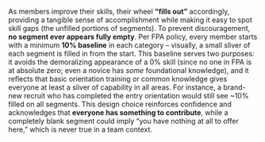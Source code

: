 As members improve their skills, their wheel **“fills out”** accordingly, providing a tangible sense of accomplishment while making it easy to spot skill gaps (the unfilled portions of segments). To prevent discouragement, **no segment ever appears fully empty**. Per FPA policy, every member starts with a minimum **10% baseline** in each category – visually, a small sliver of each segment is filled in from the start. This baseline serves two purposes: it avoids the demoralizing appearance of a 0% skill (since no one in FPA is at absolute zero; even a novice has _some_ foundational knowledge), and it reflects that basic orientation training or common knowledge gives everyone at least a sliver of capability in all areas. For instance, a brand-new recruit who has completed the entry orientation would still see ~10% filled on all segments. This design choice reinforces confidence and acknowledges that **everyone has something to contribute**, while a completely blank segment could imply “you have nothing at all to offer here,” which is never true in a team context.